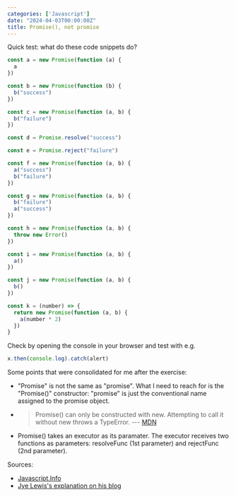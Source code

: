 ```yaml
---
categories: ['Javascript']
date: "2024-04-03T00:00:00Z"
title: Promise(), not promise
---
```


Quick test: what do these code snippets do? 

```js
const a = new Promise(function (a) {
  a
})

const b = new Promise(function (b) {
  b("success")
})

const c = new Promise(function (a, b) {
  b("failure")
})

const d = Promise.resolve("success")

const e = Promise.reject("failure")

const f = new Promise(function (a, b) {
  a("success")
  b("failure")
})

const g = new Promise(function (a, b) {
  b("failure")
  a("success")
})

const h = new Promise(function (a, b) {
  throw new Error()
})

const i = new Promise(function (a, b) {
  a()
})

const j = new Promise(function (a, b) {
  b()
})

const k = (number) => {
  return new Promise(function (a, b) {
    a(number * 2)
  })
}
```

Check by opening the console in your browser and test with e.g.

```js
x.then(console.log).catch(alert)
```

Some points that were consolidated for me after the exercise:

- "Promise" is not the same as "promise". What I need to reach for is the "Promise()" constructor: "promise" is just the conventional name assigned to the promise object.

- > Promise() can only be constructed with new. Attempting to call it without new throws a TypeError. --- [MDN](https://developer.mozilla.org/en-US/docs/Web/JavaScript/Reference/Global_Objects/Promise/Promise#syntax)

- Promise() takes an executor as its paramater. The executor receives two functions as parameters: resolveFunc (1st parameter) and rejectFunc (2nd parameter).

Sources:

- [Javascript.Info](https://javascript.info/promise-basics)
- [Jye Lewis's explanation on his blog](https://jyelewis.com/blog/2021-10-01-javascript-promises-the-history/)
